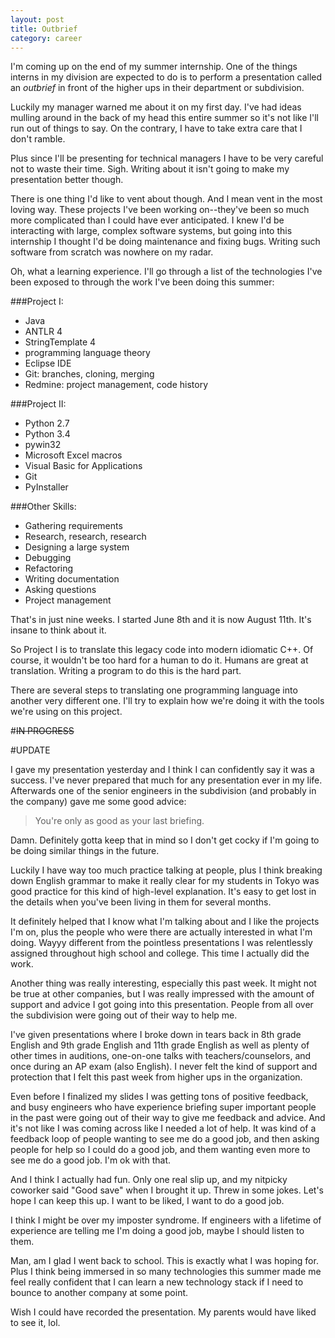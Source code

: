 ```yaml
---
layout: post
title: Outbrief
category: career
---
```


I'm coming up on the end of my summer internship. One of the things interns in my division are expected to do is to perform a presentation called an *outbrief* in front of the higher ups in their department or subdivision.

Luckily my manager warned me about it on my first day. I've had ideas mulling around in the back of my head this entire summer so it's not like I'll run out of things to say. On the contrary, I have to take extra care that I don't ramble.

Plus since I'll be presenting for technical managers I have to be very careful not to waste their time. Sigh. Writing about it isn't going to make my presentation better though.

There is one thing I'd like to vent about though. And I mean vent in the most loving way. These projects I've been working on--they've been so much more complicated than I could have ever anticipated. I knew I'd be interacting with large, complex software systems, but going into this internship I thought I'd be doing maintenance and fixing bugs. Writing such software from scratch was nowhere on my radar.

Oh, what a learning experience. I'll go through a list of the technologies I've been exposed to through the work I've been doing this summer:

###Project I:

- Java
- ANTLR 4
- StringTemplate 4
- programming language theory
- Eclipse IDE
- Git: branches, cloning, merging
- Redmine: project management, code history

###Project II:

- Python 2.7
- Python 3.4
- pywin32
- Microsoft Excel macros
- Visual Basic for Applications
- Git
- PyInstaller

###Other Skills:

- Gathering requirements
- Research, research, research
- Designing a large system
- Debugging
- Refactoring
- Writing documentation
- Asking questions
- Project management

That's in just nine weeks. I started June 8th and it is now August 11th. It's insane to think about it.

So Project I is to translate this legacy code into modern idiomatic C++. Of course, it wouldn't be too hard for a human to do it. Humans are great at translation. Writing a program to do this is the hard part.

There are several steps to translating one programming language into another very different one. I'll try to explain how we're doing it with the tools we're using on this project.






#~~IN PROGRESS~~

#UPDATE

I gave my presentation yesterday and I think I can confidently say it was a success. I've never prepared that much for any presentation ever in my life. Afterwards one of the senior engineers in the subdivision (and probably in the company) gave me some good advice:

>You're only as good as your last briefing.

Damn. Definitely gotta keep that in mind so I don't get cocky if I'm going to be doing similar things in the future.

Luckily I have way too much practice talking at people, plus I think breaking down English grammar to make it really clear for my students in Tokyo was good practice for this kind of high-level explanation. It's easy to get lost in the details when you've been living in them for several months.

It definitely helped that I know what I'm talking about and I like the projects I'm on, plus the people who were there are actually interested in what I'm doing. Wayyy different from the pointless presentations I was relentlessly assigned throughout high school and college. This time I actually did the work.

Another thing was really interesting, especially this past week. It might not be true at other companies, but I was really impressed with the amount of support and advice I got going into this presentation. People from all over the subdivision were going out of their way to help me.

I've given presentations where I broke down in tears back in 8th grade English and 9th grade English and 11th grade English as well as plenty of other times in auditions, one-on-one talks with teachers/counselors, and once during an AP exam (also English). I never felt the kind of support and protection that I felt this past week from higher ups in the organization. 

Even before I finalized my slides I was getting tons of positive feedback, and busy engineers who have experience briefing super important people in the past were going out of their way to give me feedback and advice. And it's not like I was coming across like I needed a lot of help. It was kind of a feedback loop of people wanting to see me do a good job, and then asking people for help so I could do a good job, and them wanting even more to see me do a good job. I'm ok with that.

And I think I actually had fun. Only one real slip up, and my nitpicky coworker said "Good save" when I brought it up. Threw in some jokes. Let's hope I can keep this up. I want to be liked, I want to do a good job.

I think I might be over my imposter syndrome. If engineers with a lifetime of experience are telling me I'm doing a good job, maybe I should listen to them.

Man, am I glad I went back to school. This is exactly what I was hoping for. Plus I think being immersed in so many technologies this summer made me feel really confident that I can learn a new technology stack if I need to bounce to another company at some point.

Wish I could have recorded the presentation. My parents would have liked to see it, lol.
